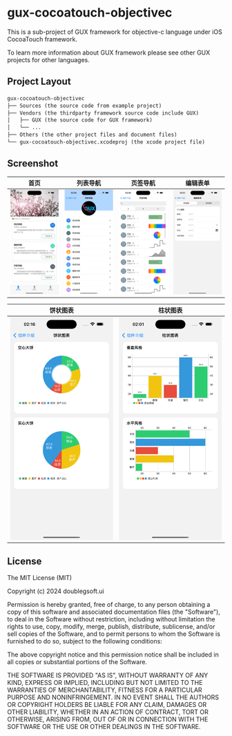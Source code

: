 gux-cocoatouch-objectivec
=========================

This is a sub-project of GUX framework for objective-c language under iOS CocoaTouch framework.

To learn more information about GUX framework please see other GUX projects for other languages.

## Project Layout

```md
gux-cocoatouch-objectivec
├── Sources (the source code from example project)
├── Vendors (the thirdparty framework source code include GUX)
│   ├── GUX (the source code for GUX framework)
│   └── ...
├── Others (the other project files and document files)
└── gux-cocoatouch-objectivec.xcodeproj (the xcode project file)
```

## Screenshot

| 首页 | 列表导航 | 页签导航 | 编辑表单 |
|----|----|----|----|
| ![首页](Others/Image/Screenshot/screenshot-1.png) | ![列表导航](Others/Image/Screenshot/screenshot-2.png)| ![页签导航](Others/Image/Screenshot/screenshot-3.png) | ![编辑表单](Others/Image/Screenshot/screenshot-4.png)

| 饼状图表 | 柱状图表 |
|----|----|
| ![饼状图表](Others/Image/Screenshot/screenshot-6.png) | ![柱状图表](Others/Image/Screenshot/screenshot-5.png)         

## License
 
The MIT License (MIT)

Copyright (c) 2024 doublegsoft.ui

Permission is hereby granted, free of charge, to any person obtaining a copy of this software and associated documentation files (the "Software"), to deal in the Software without restriction, including without limitation the rights to use, copy, modify, merge, publish, distribute, sublicense, and/or sell copies of the Software, and to permit persons to whom the Software is furnished to do so, subject to the following conditions:

The above copyright notice and this permission notice shall be included in all copies or substantial portions of the Software.

THE SOFTWARE IS PROVIDED "AS IS", WITHOUT WARRANTY OF ANY KIND, EXPRESS OR IMPLIED, INCLUDING BUT NOT LIMITED TO THE WARRANTIES OF MERCHANTABILITY, FITNESS FOR A PARTICULAR PURPOSE AND NONINFRINGEMENT. IN NO EVENT SHALL THE AUTHORS OR COPYRIGHT HOLDERS BE LIABLE FOR ANY CLAIM, DAMAGES OR OTHER LIABILITY, WHETHER IN AN ACTION OF CONTRACT, TORT OR OTHERWISE, ARISING FROM, OUT OF OR IN CONNECTION WITH THE SOFTWARE OR THE USE OR OTHER DEALINGS IN THE SOFTWARE.